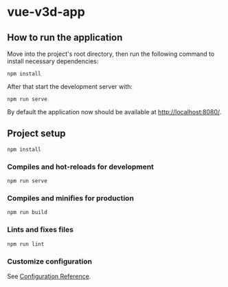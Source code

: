 # vue-v3d-app

## How to run the application
Move into the project's root directory, then run the following command to
install necessary dependencies:

```
npm install
```

After that start the development server with:

```
npm run serve
```

By default the application now should be available at <http://localhost:8080/>.

## Project setup
```
npm install
```

### Compiles and hot-reloads for development
```
npm run serve
```

### Compiles and minifies for production
```
npm run build
```

### Lints and fixes files
```
npm run lint
```

### Customize configuration
See [Configuration Reference](https://cli.vuejs.org/config/).
